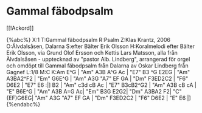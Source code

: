 # Gammal fäbodpsalm

[[!Ackord]]

{%abc%}
X:1
T:Gammal fäbodpsalm
R:Psalm
Z:Klas Krantz, 2006
O:Älvdalsåsen, Dalarna
S:efter Bälter Erik Olsson
H:Koralmelodi efter Bälter Erik Olsson, via Grund Olof Ersson och Kettis Lars Matsson, alla från Älvdalsåsen - upptecknad av "pastor Alb. Lindberg", arrangerad för orgel och omdöpt till Gammal fäbodpsalm från Dalarna av Oskar Lindberg från Gagnef
L:1/8
M:C
K:Am
E^G | "Am" A3B A^G Ac | "E7" B3 ^G E2EG | "Am" A3BA2^F2 |
"Em" G6E^G | "Am" A3G "A7" EF GA | "Dm" F3ED2C2 | "F6" D6E2 | "E7" E6 :|]
B2 | "Am" c3d cB Ac | "E7" B3cB2^G2 | "Am" A3B cB cA | "E" B6E^G |
"Am" A3B A=G Ac| "Em" B3G E2G2| "Dm" A3BA2 F2| "C" {EF}G6EG|
"Am" A3G "A7" EF GA | "Dm" F3ED2C2 | "F6" D6E2 | "E" E6 |]
{%endabc%}


